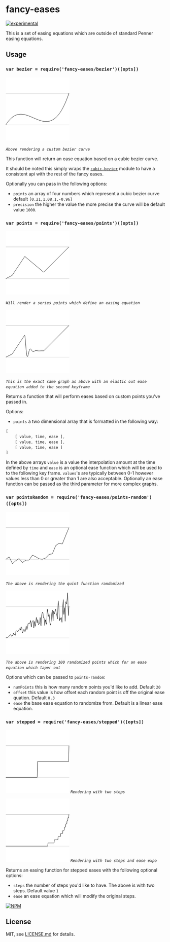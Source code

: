 # fancy-eases

[![experimental](http://badges.github.io/stability-badges/dist/experimental.svg)](http://github.com/badges/stability-badges)

This is a set of easing equations which are outside of standard Penner easing equations.

## Usage

### `var bezier = require('fancy-eases/bezier')([opts])`

![bezier](./images/bezier.png)

*`Above rendering a custom bezier curve`*

This function will return an ease equation based on a cubic bezier curve.

It should be noted this simply wraps the [`cubic-bezier`](http://www.npmjs.com/cubic-bezier) module to have a consistent api with the rest of the fancy eases.

Optionally you can pass in the following options:
- `points` an array of four numbers which represent a cubic bezier curve default `[0.21,1.08,1,-0.96]`
- `precision` the higher the value the more precise the curve will be default value `1000`.


### `var points = require('fancy-eases/points')([opts])`

![points](./images/points.png)

*`Will render a series points which define an easing equation`*

![points](./images/pointsElastic.png)

*`This is the exact same graph as above with an elastic out ease equation added
to the second keyframe`*

Returns a function that will perform eases based on custom points you've passed in.

Options:
- `points` a two dimensional array that is formatted in the following way:
```javascript
[
    [ value, time, ease ],
    [ value, time, ease ],
    [ value, time, ease ]
]
```

In the above arrays `value` is a value the interpolation amount at the time defined by `time` and `ease` is an optional ease function which will be used to to the following key frame. `values`'s are typically between 0-1 however values less than 0 or greater than 1 are also acceptable. Optionally an ease function can be passed as the third parameter for more complex graphs.



### `var pointsRandom = require('fancy-eases/points-random')([opts])`

![random quint](./images/randomQuint.png)

*`The above is rendering the quint function randomized`*

![random quint](./images/randomTaperOut.png)

*`The above is rendering 100 randomized points which for an ease equation which taper out`*

Options which can be passed to `points-random`:
- `numPoints` this is how many random points you'd like to add. Default `20`
- `offset` this value is how offset each random point is off the original ease quation. Default `0.3`
- `ease` the base ease equation to randomize from. Default is a linear ease equation.



### `var stepped = require('fancy-eases/stepped')([opts])`

![stepped](./images/stepped.png)
*`Rendering with two steps`*

![stepped expo](./images/steppedExpo.png)
*`Rendering with two steps and ease expo`*

Returns an easing function for stepped eases with the following optional options:
- `steps` the number of steps you'd like to have. The above is with two steps. Default value `1`
- `ease` an ease equation which will modify the original steps.

[![NPM](https://nodei.co/npm/fancy-eases.png)](https://www.npmjs.com/package/fancy-eases)

## License

MIT, see [LICENSE.md](http://github.com/Jam3/fancy-eases/blob/master/LICENSE.md) for details.
